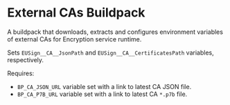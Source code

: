 # External CAs Buildpack

A buildpack that downloads, extracts and configures environment variables of external CAs for Encryption service runtime.

Sets `EUSign__CA__JsonPath` and `EUSign__CA__CertificatesPath` variables, respectively.

Requires:
- `BP_CA_JSON_URL` variable set with a link to latest CA JSON file.
- `BP_CA_P7B_URL` variable set with a link to latest CA `*.p7b` file.
